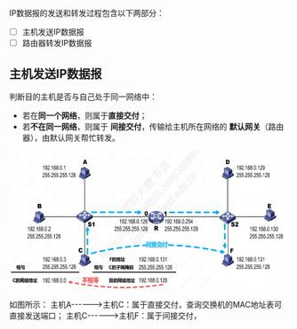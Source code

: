 IP数据报的发送和转发过程包含以下两部分：
- [ ] 主机发送IP数据报
- [ ] 路由器转发IP数据报

## 主机发送IP数据报
 判断目的主机是否与自己处于同一网络中：
- 若在**同一个网络**，则属于**直接交付**；
- 若**不在同一网络**，则属于 **间接交付**，传输给主机所在网络的 **默认网关**（路由器），由默认网关帮忙转发。
 <div align=left><img width="530" height="250" src="./images/IP主机转发.PNG"/></div>  
  
如图所示：
主机A------>主机C：属于直接交付，查询交换机的MAC地址表可直接发送端口；
主机C------>主机F：属于间接交付，